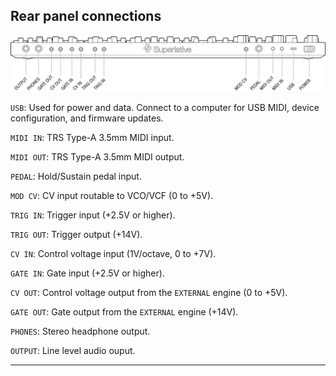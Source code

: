 ## Rear panel connections

![FIGURE 1.1](assets/sb01-back-bottom-aligned-bw.svg)

<article>

`USB`: Used for power and data. Connect to a computer for USB MIDI, device configuration, and firmware updates.

`MIDI IN`: TRS Type-A 3.5mm MIDI input.

`MIDI OUT`: TRS Type-A 3.5mm MIDI output.

`PEDAL`: Hold/Sustain pedal input.

`MOD CV`: CV input routable to VCO/VCF (0 to +5V).

`TRIG IN`: Trigger input (+2.5V or higher).

`TRIG OUT`: Trigger output (+14V).

`CV IN`: Control voltage input (1V/octave, 0 to +7V).

`GATE IN`: Gate input (+2.5V or higher).

`CV OUT`: Control voltage output from the `EXTERNAL` engine (0 to +5V).

`GATE OUT`: Gate output from the `EXTERNAL` engine (+14V).

`PHONES`: Stereo headphone output.

`OUTPUT`: Line level audio ouput.

</article>

---
